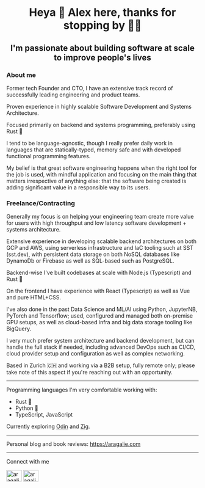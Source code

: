 <h1 align="center">Heya 👋 Alex here, thanks for stopping by 🙋‍♂️</h1>
<h2 align="center">I'm passionate about building software at scale to improve people's lives</h2>

<h3 align="left">About me</h3>

Former tech Founder and CTO, I have an extensive track record of successfully leading engineering and product teams.

Proven experience in highly scalable Software Development and Systems Architecture. 

Focused primarily on backend and systems programming, preferably using Rust 🦀

I tend to be language-agnostic, though I really prefer daily work in languages that are statically-typed, memory safe and with developed functional programming features. 

My belief is that great software engineering happens when the right tool for the job is used, with mindful application and focusing on the main thing that matters irrespective of anything else: that the software being created is adding significant value in a responsible way to its users.

<h3 align="left">Freelance/Contracting</h3>

Generally my focus is on helping your engineering team create more value for users with high throughput and low latency software development + systems architecture.

Extensive experience in developing scalable backend architectures on both GCP and AWS, using serverless infrastructure and IaC tooling such at SST (sst.dev), with persistent data storage on both NoSQL databases like DynamoDb or Firebase as well as SQL-based such as PostgreSQL. 

Backend-wise I've built codebases at scale with Node.js (Typescript) and Rust 🦀 

On the frontend I have experience with React (Typescript) as well as Vue and pure HTML+CSS.

I've also done in the past Data Science and ML/AI using Python, JupyterNB, PyTorch and Tensorflow; used, configured and managed both on-premise GPU setups, as well as cloud-based infra and big data storage tooling like BigQuery. 

I very much prefer system architecture and backend development, but can handle the full stack if needed, including advanced DevOps such as CI/CD, cloud provider setup and configuration as well as complex networking.  

Based in Zurich 🇨🇭 and working via a B2B setup, fully remote only; please take note of this aspect if you're reaching out with an opportunity.

----
Programming languages I'm very comfortable working with: 
- Rust 🦀
- Python 🐍
- TypeScript, JavaScript

Currently exploring [Odin](https://odin-lang.org) and [Zig](https://ziglang.org).

----
Personal blog and book reviews: https://aragalie.com

----

Connect with me
<p align="left">
<a href="https://twitter.com/aragalie" target="blank"><img align="center" src="https://raw.githubusercontent.com/rahuldkjain/github-profile-readme-generator/master/src/images/icons/Social/twitter.svg" alt="aragalie" height="30" width="40" /></a>
<a href="https://linkedin.com/in/aragalie" target="blank"><img align="center" src="https://raw.githubusercontent.com/rahuldkjain/github-profile-readme-generator/master/src/images/icons/Social/linked-in-alt.svg" alt="aragalie" height="30" width="40" /></a>
</p>
